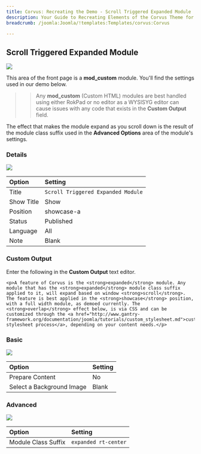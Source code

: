 ```yaml
---
title: Corvus: Recreating the Demo - Scroll Triggered Expanded Module
description: Your Guide to Recreating Elements of the Corvus Theme for Joomla
breadcrumb: /joomla:Joomla/!templates:Templates/corvus:Corvus

---
```


Scroll Triggered Expanded Module
----
![][demo]

This area of the front page is a **mod_custom** module. You'll find the settings used in our demo below.

>> Any **mod_custom** (Custom HTML) modules are best handled using either RokPad or no editor as a WYSISYG editor can cause issues with any code that exists in the **Custom Output** field.

The effect that makes the module expand as you scroll down is the result of the module class suffix used in the **Advanced Options** area of the module's settings.

### Details
![][demo2]

| Option     | Setting                            |  
| :--------- | :--------------------------------- |  
| Title      | `Scroll Triggered Expanded Module` |  
| Show Title | Show                               |  
| Position   | showcase-a                         |  
| Status     | Published                          |  
| Language   | All                                |  
| Note       | Blank                              |  

### Custom Output
Enter the following in the **Custom Output** text editor.

~~~
<p>A feature of Corvus is the <strong>expanded</strong> module. Any module that has the <strong>expanded</strong> module class suffix applied to it, will expand based on window <strong>scroll</strong>. The feature is best applied in the <strong>showcase</strong> position, with a full width module, as demoed currently. The <strong>overlap</strong> effect below, is via CSS and can be customized through the <a href="http://www.gantry-framework.org/documentation/joomla/tutorials/custom_stylesheet.md">custom stylesheet process</a>, depending on your content needs.</p>
~~~

### Basic
![][demo3]

| Option                    | Setting |
| :------------------------ | :------ |
| Prepare Content           | No      |
| Select a Background Image | Blank   |

### Advanced
![][demo4]

| Option              | Setting              |  
| :------------------ | :------------------- |  
| Module Class Suffix | `expanded rt-center` |  

[demo]: assets/demo_2.jpeg
[demo2]: assets/scroll_1.jpeg
[demo3]: assets/scroll_2.jpeg
[demo4]: assets/scroll_3.jpeg
